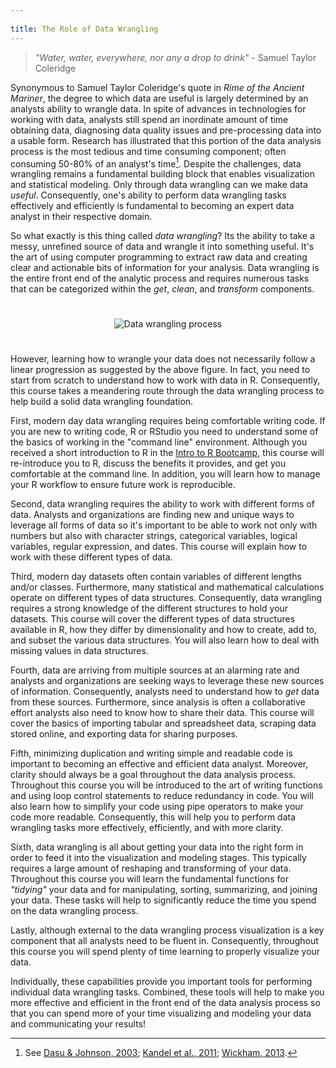 ```yaml
---
 
title: The Role of Data Wrangling
---
```


> *"Water, water, everywhere, nor any a drop to drink"* - Samuel Taylor Coleridge


Synonymous to Samuel Taylor Coleridge's quote in *Rime of the Ancient Mariner*, the degree to which data are useful is largely determined by an analysts ability to wrangle data.  In spite of advances in technologies for working with data, analysts still spend an inordinate amount of time obtaining data, diagnosing data quality issues and pre-processing data into a usable form.  Research has illustrated that this portion of the data analysis process is the most tedious and time consuming component; often consuming 50-80% of an analyst's time[^elephant].  Despite the challenges, data wrangling remains a fundamental building block that enables visualization and statistical modeling. Only through data wrangling can we make data *useful*. Consequently, one's ability to perform data wrangling tasks effectively and efficiently is fundamental to becoming an expert data analyst in their respective domain.

So what exactly is this thing called *data wrangling*?  Its the ability to take a messy, unrefined source of data and wrangle it into something useful. It's the art of using computer programming to extract raw data and creating clear and actionable bits of information for your analysis. Data wrangling is the entire front end of the analytic process and requires numerous tasks that can be categorized within the *get*, *clean*, and *transform* components. 

<center>
<img src="/public/images/dataWrangling/data_wrangling.png" alt="Data wrangling process" align="middle" vspace="25">
</center>

However, learning how to wrangle your data does not necessarily follow a linear progression as suggested by the above figure. In fact, you need to start from scratch to understand how to work with data in R.  Consequently, this course takes a meandering route through the data wrangling process to help build a solid data wrangling foundation. 

First, modern day data wrangling requires being comfortable writing code. If you are new to writing code, R or RStudio you need to understand some of the basics of working in the "command line" environment. Although you received a short introduction to R in the [Intro to R Bootcamp](http://zzz1990771.github.io/r_bootcamp), this course will re-introduce you to R, discuss the benefits it provides, and get you comfortable at the command line.  In addition, you will learn how to manage your R workflow to ensure future work is reproducible. 

Second, data wrangling requires the ability to work with different forms of data.  Analysts and organizations are finding new and unique ways to leverage all forms of data so it's important to be able to work not only with numbers but also with character strings, categorical variables, logical variables, regular expression, and dates.  This course will explain how to work with these different types of data.

Third, modern day datasets often contain variables of different lengths and/or classes. Furthermore, many statistical and mathematical calculations operate on different types of data structures. Consequently, data wrangling requires a strong knowledge of the different structures to hold your datasets. This course will cover the different types of data structures available in R, how they differ by dimensionality and how to create, add to, and subset the various data structures. You will also learn how to deal with missing values in data structures.

Fourth, data are arriving from multiple sources at an alarming rate and analysts and organizations are seeking ways to leverage these new sources of information. Consequently, analysts need to understand how to *get* data from these sources.  Furthermore, since analysis is often a collaborative effort analysts also need to know how to share their data. This course will cover the basics of importing tabular and spreadsheet data, scraping data stored online, and exporting data for sharing purposes.

Fifth, minimizing duplication and writing simple and readable code is important to becoming an effective and efficient data analyst. Moreover, clarity should always be a goal throughout the data analysis process. Throughout this course you will be introduced to the art of writing functions and using loop control statements to reduce redundancy in code. You will also learn how to simplify your code using pipe operators to make your code more readable. Consequently, this will help you to perform data wrangling tasks more effectively, efficiently, and with more clarity.

Sixth, data wrangling is all about getting your data into the right form in order to feed it into the visualization and modeling stages. This typically requires a large amount of reshaping and transforming of your data. Throughout this course you will learn the fundamental functions for *"tidying"* your data and for manipulating, sorting, summarizing, and joining your data. These tasks will help to significantly reduce the time you spend on the data wrangling process.

Lastly, although external to the data wrangling process visualization is a key component that all analysts need to be fluent in.  Consequently, throughout this course you will spend plenty of time learning to properly visualize your data.

Individually, these capabilities provide you important tools for performing individual data wrangling tasks. Combined, these tools will help to make you more effective and efficient in the front end of the data analysis process so that you can spend more of your time visualizing and modeling your data and communicating your results!


[^elephant]: See [Dasu & Johnson, 2003](http://samples.sainsburysebooks.co.uk/9780471458647_sample_388340.pdf); [Kandel et al., 2011](http://ivi.sagepub.com/content/10/4/271.short); [Wickham, 2013](http://www.jstatsoft.org/article/view/v059i10).

